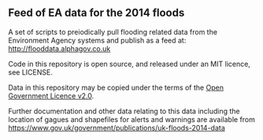 ## Feed of EA data for the 2014 floods

A set of scripts to preiodically pull flooding related data from the Environment Agency systems and publish as a feed at: http://flooddata.alphagov.co.uk

Code in this repository is open source, and released under an MIT licence, see LICENSE.

Data in this repository may be copied under the terms of the [Open Government Licence v2.0](http://www.nationalarchives.gov.uk/doc/open-government-licence/version/2).

Further documentation and other data relating to this data including the location of gagues and shapefiles for alerts and warnings are available from https://www.gov.uk/government/publications/uk-floods-2014-data
